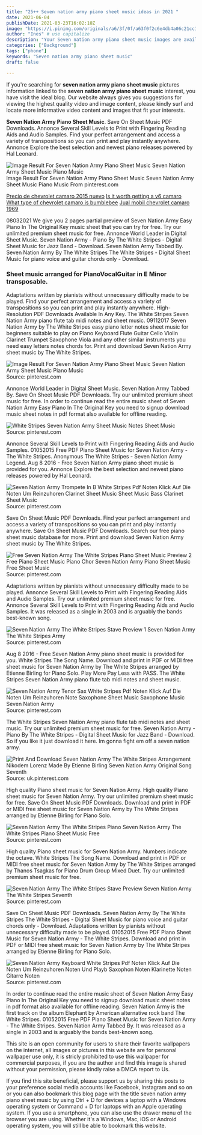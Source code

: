 ```yaml
---
title: "25++ Seven nation army piano sheet music ideas in 2021 "
date: 2021-06-04
publishDate: 2021-03-23T16:02:10Z
image: "https://i.pinimg.com/originals/a6/3f/0f/a63f0f2c6e4db4a06c21cc14f7c8e8ef.png"
author: "Ines" # use capitalize
description: "Your Seven nation army piano sheet music images are available. Seven nation army piano sheet music are a topic that is being searched for and liked by netizens today. You can Download the Seven nation army piano sheet music files here. Get all free images."
categories: ["Background"]
tags: ["phone"]
keywords: "Seven nation army piano sheet music"
draft: false

---
```


If you're searching for **seven nation army piano sheet music** pictures information linked to the **seven nation army piano sheet music** interest, you have visit the ideal  blog.  Our website always  gives you  suggestions  for viewing  the highest  quality video and image  content, please kindly surf and locate more informative video content and images  that fit your interests.

**Seven Nation Army Piano Sheet Music**. Save On Sheet Music PDF Downloads. Annonce Several Skill Levels to Print with Fingering Reading Aids and Audio Samples. Find your perfect arrangement and access a variety of transpositions so you can print and play instantly anywhere. Annonce Explore the best selection and newest piano releases powered by Hal Leonard.

![Image Result For Seven Nation Army Piano Sheet Music Seven Nation Army Sheet Music Piano Music](https://i.pinimg.com/originals/dd/bf/a8/ddbfa82291a0f0881225fea765d31afc.jpg "Image Result For Seven Nation Army Piano Sheet Music Seven Nation Army Sheet Music Piano Music")
Image Result For Seven Nation Army Piano Sheet Music Seven Nation Army Sheet Music Piano Music From pinterest.com

[Precio de chevrolet camaro 2015 nuevo](/precio-de-chevrolet-camaro-2015-nuevo/)
[Is it worth getting a v6 camaro](/is-it-worth-getting-a-v6-camaro/)
[What type of chevrolet camaro is bumblebee](/what-type-of-chevrolet-camaro-is-bumblebee/)
[Jual mobil chevrolet camaro 1969](/jual-mobil-chevrolet-camaro-1969/)

08032021 We give you 2 pages partial preview of Seven Nation Army Easy Piano In The Original Key music sheet that you can try for free. Try our unlimited premium sheet music for free. Annonce World Leader in Digital Sheet Music. Seven Nation Army - Piano By The White Stripes - Digital Sheet Music for Jazz Band - Download. Seven Nation Army Tabbed By. Seven Nation Army By The White Stripes The White Stripes - Digital Sheet Music for piano voice and guitar chords only - Download.

### Sheet music arranged for PianoVocalGuitar in E Minor transposable.

Adaptations written by pianists without unnecessary difficulty made to be played. Find your perfect arrangement and access a variety of transpositions so you can print and play instantly anywhere. High-Resolution PDF Downloads Available In Any Key. The White Stripes Seven Nation Army piano flute tab midi notes and sheet music. 09112017 Seven Nation Army by The White Stripes easy piano letter notes sheet music for beginners suitable to play on Piano Keyboard Flute Guitar Cello Violin Clarinet Trumpet Saxophone Viola and any other similar instruments you need easy letters notes chords for. Print and download Seven Nation Army sheet music by The White Stripes.


![Image Result For Seven Nation Army Piano Sheet Music Seven Nation Army Sheet Music Piano Music](https://i.pinimg.com/originals/dd/bf/a8/ddbfa82291a0f0881225fea765d31afc.jpg "Image Result For Seven Nation Army Piano Sheet Music Seven Nation Army Sheet Music Piano Music")
Source: pinterest.com

Annonce World Leader in Digital Sheet Music. Seven Nation Army Tabbed By. Save On Sheet Music PDF Downloads. Try our unlimited premium sheet music for free. In order to continue read the entire music sheet of Seven Nation Army Easy Piano In The Original Key you need to signup download music sheet notes in pdf format also available for offline reading.

![White Stripes Seven Nation Army Sheet Music Notes Sheet Music](https://i.pinimg.com/originals/b7/2a/d7/b72ad7268fcd5f1b037a73764f56f0ec.png "White Stripes Seven Nation Army Sheet Music Notes Sheet Music")
Source: pinterest.com

Annonce Several Skill Levels to Print with Fingering Reading Aids and Audio Samples. 01052015 Free PDF Piano Sheet Music for Seven Nation Army - The White Stripes. Anonymous The White Stripes - Seven Nation Army Legend. Aug 8 2016 - Free Seven Nation Army piano sheet music is provided for you. Annonce Explore the best selection and newest piano releases powered by Hal Leonard.

![Seven Nation Army Trompete In B White Stripes Pdf Noten Klick Auf Die Noten Um Reinzuhoren Clarinet Sheet Music Sheet Music Bass Clarinet Sheet Music](https://i.pinimg.com/originals/00/28/63/002863c109d23738074f6361555d89e1.png "Seven Nation Army Trompete In B White Stripes Pdf Noten Klick Auf Die Noten Um Reinzuhoren Clarinet Sheet Music Sheet Music Bass Clarinet Sheet Music")
Source: pinterest.com

Save On Sheet Music PDF Downloads. Find your perfect arrangement and access a variety of transpositions so you can print and play instantly anywhere. Save On Sheet Music PDF Downloads. Search our free piano sheet music database for more. Print and download Seven Nation Army sheet music by The White Stripes.

![Free Seven Nation Army The White Stripes Piano Sheet Music Preview 2 Free Piano Sheet Music Piano Chor Seven Nation Army Piano Sheet Music Free Sheet Music](https://i.pinimg.com/originals/a9/89/60/a98960b34d2a59948b372b9b96eba224.png "Free Seven Nation Army The White Stripes Piano Sheet Music Preview 2 Free Piano Sheet Music Piano Chor Seven Nation Army Piano Sheet Music Free Sheet Music")
Source: pinterest.com

Adaptations written by pianists without unnecessary difficulty made to be played. Annonce Several Skill Levels to Print with Fingering Reading Aids and Audio Samples. Try our unlimited premium sheet music for free. Annonce Several Skill Levels to Print with Fingering Reading Aids and Audio Samples. It was released as a single in 2003 and is arguably the bands best-known song.

![Seven Nation Army The White Stripes Stave Preview 1 Seven Nation Army The White Stripes Army](https://i.pinimg.com/originals/31/64/44/316444495d6fff100085ce1d2c4d6b9c.png "Seven Nation Army The White Stripes Stave Preview 1 Seven Nation Army The White Stripes Army")
Source: pinterest.com

Aug 8 2016 - Free Seven Nation Army piano sheet music is provided for you. White Stripes The Song Name. Download and print in PDF or MIDI free sheet music for Seven Nation Army by The White Stripes arranged by Etienne Birling for Piano Solo. Play More Pay Less with PASS. The White Stripes Seven Nation Army piano flute tab midi notes and sheet music.

![Seven Nation Army Tenor Sax White Stripes Pdf Noten Klick Auf Die Noten Um Reinzuhoren Note Saxophone Sheet Music Saxophone Music Seven Nation Army](https://i.pinimg.com/originals/e4/6d/f9/e46df9a5083afea641d97b44a821e9c3.png "Seven Nation Army Tenor Sax White Stripes Pdf Noten Klick Auf Die Noten Um Reinzuhoren Note Saxophone Sheet Music Saxophone Music Seven Nation Army")
Source: pinterest.com

The White Stripes Seven Nation Army piano flute tab midi notes and sheet music. Try our unlimited premium sheet music for free. Seven Nation Army - Piano By The White Stripes - Digital Sheet Music for Jazz Band - Download. So if you like it just download it here. Im gonna fight em off a seven nation army.

![Print And Download Seven Nation Army The White Stripes Arrangement Nikodem Lorenz Made By Etienne Birling Seven Nation Army Original Song Seventh](https://i.pinimg.com/originals/6c/1d/c0/6c1dc04c3bc174f6d4816a359630977f.png "Print And Download Seven Nation Army The White Stripes Arrangement Nikodem Lorenz Made By Etienne Birling Seven Nation Army Original Song Seventh")
Source: uk.pinterest.com

High quality Piano sheet music for Seven Nation Army. High quality Piano sheet music for Seven Nation Army. Try our unlimited premium sheet music for free. Save On Sheet Music PDF Downloads. Download and print in PDF or MIDI free sheet music for Seven Nation Army by The White Stripes arranged by Etienne Birling for Piano Solo.

![Seven Nation Army The White Stripes Piano Seven Nation Army The White Stripes Piano Sheet Music Free](https://i.pinimg.com/originals/30/e8/20/30e8209787d2b88336cb26f71e95fe8d.jpg "Seven Nation Army The White Stripes Piano Seven Nation Army The White Stripes Piano Sheet Music Free")
Source: pinterest.com

High quality Piano sheet music for Seven Nation Army. Numbers indicate the octave. White Stripes The Song Name. Download and print in PDF or MIDI free sheet music for Seven Nation Army by The White Stripes arranged by Thanos Tsagkas for Piano Drum Group Mixed Duet. Try our unlimited premium sheet music for free.

![Seven Nation Army The White Stripes Stave Preview Seven Nation Army The White Stripes Seventh](https://i.pinimg.com/originals/b0/72/e1/b072e1db8f7c43454e93b8c8440f7f4b.png "Seven Nation Army The White Stripes Stave Preview Seven Nation Army The White Stripes Seventh")
Source: pinterest.com

Save On Sheet Music PDF Downloads. Seven Nation Army By The White Stripes The White Stripes - Digital Sheet Music for piano voice and guitar chords only - Download. Adaptations written by pianists without unnecessary difficulty made to be played. 01052015 Free PDF Piano Sheet Music for Seven Nation Army - The White Stripes. Download and print in PDF or MIDI free sheet music for Seven Nation Army by The White Stripes arranged by Etienne Birling for Piano Solo.

![Seven Nation Army Keyboard White Stripes Pdf Noten Klick Auf Die Noten Um Reinzuhoren Noten Und Playb Saxophon Noten Klarinette Noten Gitarre Noten](https://i.pinimg.com/originals/a6/3f/0f/a63f0f2c6e4db4a06c21cc14f7c8e8ef.png "Seven Nation Army Keyboard White Stripes Pdf Noten Klick Auf Die Noten Um Reinzuhoren Noten Und Playb Saxophon Noten Klarinette Noten Gitarre Noten")
Source: pinterest.com

In order to continue read the entire music sheet of Seven Nation Army Easy Piano In The Original Key you need to signup download music sheet notes in pdf format also available for offline reading. Seven Nation Army is the first track on the album Elephant by American alternative rock band The White Stripes. 01052015 Free PDF Piano Sheet Music for Seven Nation Army - The White Stripes. Seven Nation Army Tabbed By. It was released as a single in 2003 and is arguably the bands best-known song.

This site is an open community for users to share their favorite wallpapers on the internet, all images or pictures in this website are for personal wallpaper use only, it is stricly prohibited to use this wallpaper for commercial purposes, if you are the author and find this image is shared without your permission, please kindly raise a DMCA report to Us.

If you find this site beneficial, please support us by sharing this posts to your preference social media accounts like Facebook, Instagram and so on or you can also bookmark this blog page with the title seven nation army piano sheet music by using Ctrl + D for devices a laptop with a Windows operating system or Command + D for laptops with an Apple operating system. If you use a smartphone, you can also use the drawer menu of the browser you are using. Whether it's a Windows, Mac, iOS or Android operating system, you will still be able to bookmark this website.
